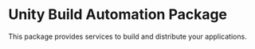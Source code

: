 # Unity Build Automation Package

This package provides services to build and distribute your applications.
